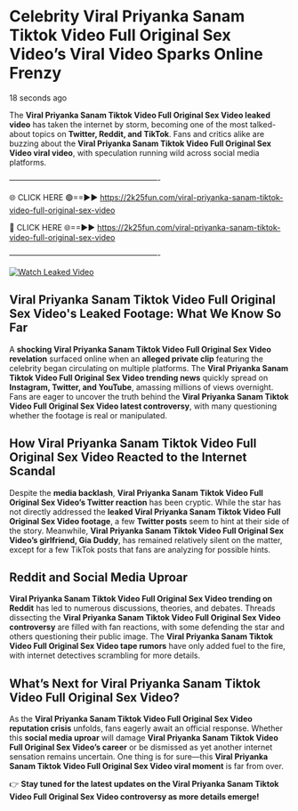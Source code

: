 # Celebrity Viral Priyanka Sanam Tiktok Video Full Original Sex Video’s Viral Video Sparks Online Frenzy

18 seconds ago

The **Viral Priyanka Sanam Tiktok Video Full Original Sex Video leaked video** has taken the internet by storm, becoming one of the most talked-about topics on **Twitter, Reddit, and TikTok**. Fans and critics alike are buzzing about the **Viral Priyanka Sanam Tiktok Video Full Original Sex Video viral video**, with speculation running wild across social media platforms.

———————————————————-

🌐 CLICK HERE 🟢==►► https://2k25fun.com/viral-priyanka-sanam-tiktok-video-full-original-sex-video

🔴 CLICK HERE 🌐==►► https://2k25fun.com/viral-priyanka-sanam-tiktok-video-full-original-sex-video

———————————————————-

[![Watch Leaked Video](https://miro.medium.com/v2/resize:fit:828/format:webp/1*cilzJN44JGOrTw9NJCrNHA.gif "Watch Leaked Video")](https://2k25fun.com/viral-priyanka-sanam-tiktok-video-full-original-sex-video)

## **Viral Priyanka Sanam Tiktok Video Full Original Sex Video's Leaked Footage: What We Know So Far**  
A **shocking Viral Priyanka Sanam Tiktok Video Full Original Sex Video revelation** surfaced online when an **alleged private clip** featuring the celebrity began circulating on multiple platforms. The **Viral Priyanka Sanam Tiktok Video Full Original Sex Video trending news** quickly spread on **Instagram, Twitter, and YouTube**, amassing millions of views overnight. Fans are eager to uncover the truth behind the **Viral Priyanka Sanam Tiktok Video Full Original Sex Video latest controversy**, with many questioning whether the footage is real or manipulated.  

## **How Viral Priyanka Sanam Tiktok Video Full Original Sex Video Reacted to the Internet Scandal**  
Despite the **media backlash**, **Viral Priyanka Sanam Tiktok Video Full Original Sex Video’s Twitter reaction** has been cryptic. While the star has not directly addressed the **leaked Viral Priyanka Sanam Tiktok Video Full Original Sex Video footage**, a few **Twitter posts** seem to hint at their side of the story. Meanwhile, **Viral Priyanka Sanam Tiktok Video Full Original Sex Video’s girlfriend, Gia Duddy**, has remained relatively silent on the matter, except for a few TikTok posts that fans are analyzing for possible hints.  

## **Reddit and Social Media Uproar**  
**Viral Priyanka Sanam Tiktok Video Full Original Sex Video trending on Reddit** has led to numerous discussions, theories, and debates. Threads dissecting the **Viral Priyanka Sanam Tiktok Video Full Original Sex Video controversy** are filled with fan reactions, with some defending the star and others questioning their public image. The **Viral Priyanka Sanam Tiktok Video Full Original Sex Video tape rumors** have only added fuel to the fire, with internet detectives scrambling for more details.  

## **What’s Next for Viral Priyanka Sanam Tiktok Video Full Original Sex Video?**  
As the **Viral Priyanka Sanam Tiktok Video Full Original Sex Video reputation crisis** unfolds, fans eagerly await an official response. Whether this **social media uproar** will damage **Viral Priyanka Sanam Tiktok Video Full Original Sex Video’s career** or be dismissed as yet another internet sensation remains uncertain. One thing is for sure—this **Viral Priyanka Sanam Tiktok Video Full Original Sex Video viral moment** is far from over.  

👉 **Stay tuned for the latest updates on the Viral Priyanka Sanam Tiktok Video Full Original Sex Video controversy as more details emerge!**  